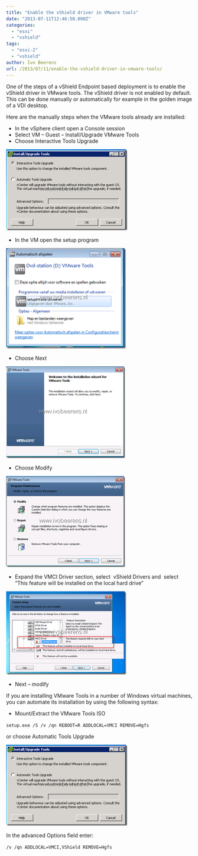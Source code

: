 ```yaml
---
title: "Enable the vShield driver in VMware tools"
date: "2013-07-11T12:46:50.000Z"
categories: 
  - "esxi"
  - "vshield"
tags: 
  - "esxi-2"
  - "vshield"
author: Ivo Beerens
url: /2013/07/11/enable-the-vshield-driver-in-vmware-tools/
---
```


One of the steps of a vShield Endpoint based deployment is to enable the vShield driver in VMware tools. The vShield driver is not enabled by default. This can be done manually or automatically for example in the golden image of a VDI desktop.

Here are the manually steps when the VMware tools already are installed:

- In the vSphere client open a Console session
- Select VM – Guest – Install/Upgrade VMware Tools
- Choose Interactive Tools Upgrade

[![image](images/image_thumb.png "image")](images/image.png)

- In the VM open the setup program

[![image](images/image_thumb1.png "image")](images/image1.png)

- Choose Next

[![image](images/image_thumb2.png "image")](images/image2.png)

- Choose Modify

[![image](images/image_thumb3.png "image")](images/image3.png)

- Expand the VMCI Driver section, select  vShield Drivers and  select “This feature will be installed on the local hard drive”

[![image](images/image_thumb4.png "image")](images/image4.png)

- Next – modify

If you are installing VMware Tools in a number of Windows virtual machines, you can automate its installation by using the following syntax:

- Mount/Extract the VMware Tools ISO

`setup.exe /S /v /qn REBOOT=R ADDLOCAL=VMCI REMOVE=Hgfs`

or choose Automatic Tools Upgrade 

[![image](images/image_thumb5.png "image")](images/image5.png)

In the advanced Options field enter:

`/v /qn ADDLOCAL=VMCI,VShield REMOVE=Hgfs`